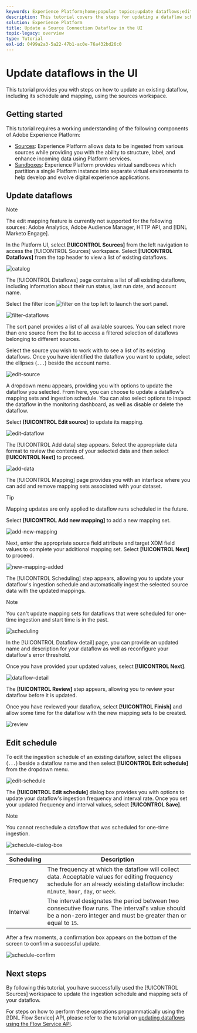 ```yaml
---
keywords: Experience Platform;home;popular topics;update dataflows;edit schedule
description: This tutorial covers the steps for updating a dataflow schedule, including its ingestion frequency and interval rate, using the Sources workspace.
solution: Experience Platform
title: Update a Source Connection Dataflow in the UI
topic-legacy: overview
type: Tutorial
exl-id: 0499a2a3-5a22-47b1-ac0e-76a432bd26c0
---
```

# Update dataflows in the UI

This tutorial provides you with steps on how to update an existing dataflow, including its schedule and mapping, using the sources workspace.

## Getting started

This tutorial requires a working understanding of the following components of Adobe Experience Platform:

* [Sources](../../home.md): Experience Platform allows data to be ingested from various sources while providing you with the ability to structure, label, and enhance incoming data using Platform services.
* [Sandboxes](../../../sandboxes/home.md): Experience Platform provides virtual sandboxes which partition a single Platform instance into separate virtual environments to help develop and evolve digital experience applications.

## Update dataflows

>[!NOTE]
>
>The edit mapping feature is currently not supported for the following sources: Adobe Analytics, Adobe Audience Manager, HTTP API, and [!DNL Marketo Engage].

In the Platform UI, select **[!UICONTROL Sources]** from the left navigation to access the [!UICONTROL Sources] workspace. Select **[!UICONTROL Dataflows]** from the top header to view a list of existing dataflows.

![catalog](../../images/tutorials/update-dataflows/catalog.png)

The [!UICONTROL Dataflows] page contains a list of all existing dataflows, including information about their run status, last run date, and account name.

Select the filter icon ![filter](../../images/tutorials/update/filter.png) on the top left to launch the sort panel.

![filter-dataflows](../../images/tutorials/update-dataflows/filter-dataflows.png)

The sort panel provides a list of all available sources. You can select more than one source from the list to access a filtered selection of dataflows belonging to different sources.

Select the source you wish to work with to see a list of its existing dataflows. Once you have identified the dataflow you want to update, select the ellipses (`...`) beside the account name.

![edit-source](../../images/tutorials/update-dataflows/edit-source.png)

A dropdown menu appears, providing you with options to update the dataflow you selected. From here, you can choose to update a dataflow's mapping sets and ingestion schedule. You can also select options to inspect the dataflow in the monitoring dashboard, as well as disable or delete the dataflow.

Select **[!UICONTROL Edit source]** to update its mapping.

![edit-dataflow](../../images/tutorials/update-dataflows/edit-dataflow.png)

The [!UICONTROL Add data] step appears. Select the appropriate data format to review the contents of your selected data and then select **[!UICONTROL Next]** to proceed.

![add-data](../../images/tutorials/update-dataflows/add-data.png)

The [!UICONTROL Mapping] page provides you with an interface where you can add and remove mapping sets associated with your dataset.

>[!TIP]
>
>Mapping updates are only applied to dataflow runs scheduled in the future.

Select **[!UICONTROL Add new mapping]** to add a new mapping set.

![add-new-mapping](../../images/tutorials/update-dataflows/add-new-mapping.png)

Next, enter the appropriate source field attribute and target XDM field values to complete your additional mapping set. Select **[!UICONTROL Next]** to proceed.

![new-mapping-added](../../images/tutorials/update-dataflows/new-mapping-added.png)

The [!UICONTROL Scheduling] step appears, allowing you to update your dataflow's ingestion schedule and automatically ingest the selected source data with the updated mappings.

>[!NOTE]
>
>You can't update mapping sets for dataflows that were scheduled for one-time ingestion and start time is in the past.

![scheduling](../../images/tutorials/update-dataflows/scheduling.png)

In the [!UICONTROL Dataflow detail] page, you can provide an updated name and description for your dataflow as well as reconfigure your dataflow's error threshold.

Once you have provided your updated values, select **[!UICONTROL Next]**.

![dataflow-detail](../../images/tutorials/update-dataflows/dataflow-detail.png)

The **[!UICONTROL Review]** step appears, allowing you to review your dataflow before it is updated.

Once you have reviewed your dataflow, select **[!UICONTROL Finish]** and allow some time for the dataflow with the new mapping sets to be created.

![review](../../images/tutorials/update-dataflows/review.png)

## Edit schedule

To edit the ingestion schedule of an existing dataflow, select the ellipses (`...`) beside a dataflow name and then select **[!UICONTROL Edit schedule]** from the dropdown menu.

![edit-schedule](../../images/tutorials/update-dataflows/edit-schedule.png)

The **[!UICONTROL Edit schedule]** dialog box provides you with options to update your dataflow's ingestion frequency and interval rate. Once you set your updated frequency and interval values, select **[!UICONTROL Save]**.

>[!NOTE]
>
>You cannot reschedule a dataflow that was scheduled for one-time ingestion.

![schedule-dialog-box](../../images/tutorials/update-dataflows/schedule-dialog-box.png)

| Scheduling | Description |
| ---------- | ----------- |
| Frequency | The frequency at which the dataflow will collect data. Acceptable values for editing frequency schedule for an already existing dataflow include: `minute`, `hour`, `day`, or `week`. |
| Interval | The interval designates the period between two consecutive flow runs. The interval's value should be a non-zero integer and must be greater than or equal to `15`. |

After a few moments, a confirmation box appears on the bottom of the screen to confirm a successful update.

![schedule-confirm](../../images/tutorials/update-dataflows/schedule-confirm.png)

## Next steps

By following this tutorial, you have successfully used the [!UICONTROL Sources] workspace to update the ingestion schedule and mapping sets of your dataflow.

For steps on how to perform these operations programmatically using the [!DNL Flow Service] API, please refer to the tutorial on [updating dataflows using the Flow Service API](../../tutorials/api/update-dataflows.md).
